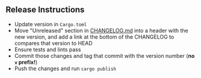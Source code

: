 ## Release Instructions

- Update version in `Cargo.toml`
- Move "Unreleased" section in [CHANGELOG.md](./CHANGELOG.md) into a header with the new version, and add a link at the bottom of the CHANGELOG to compares that version to HEAD
- Ensure tests and lints pass
- Commit those changes and tag that commit with the version number (**no `v` prefix!**)
- Push the changes and run `cargo publish`
